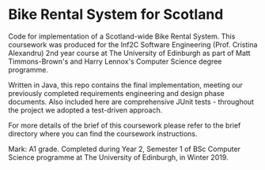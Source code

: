 # Bike Rental System for Scotland

Code for implementation of a Scotland-wide Bike Rental System. This coursework was produced for the Inf2C Software Engineering (Prof. Cristina Alexandru) 2nd year course at The University of Edinburgh as part of Matt Timmons-Brown's and Harry Lennox's Computer Science degree programme. 

Written in Java, this repo contains the final implementation, meeting our previously completed requirements engineering and design phase documents. Also included here are comprehensive JUnit tests - throughout the project we adopted a test-driven approach.

For more details of the brief of this coursework please refer to the brief directory where you can find the coursework instructions.

Mark: A1 grade. Completed during Year 2, Semester 1 of BSc Computer Science programme at The University of Edinburgh, in Winter 2019.